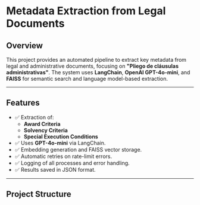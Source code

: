 # Metadata Extraction from Legal Documents

## Overview

This project provides an automated pipeline to extract key metadata from legal and administrative documents, focusing on **"Pliego de cláusulas administrativas"**. The system uses **LangChain**, **OpenAI GPT-4o-mini**, and **FAISS** for semantic search and language model-based extraction.

---

## Features

- ✅ Extraction of:
  - **Award Criteria**
  - **Solvency Criteria**
  - **Special Execution Conditions**
- ✅ Uses **GPT-4o-mini** via LangChain.
- ✅ Embedding generation and FAISS vector storage.
- ✅ Automatic retries on rate-limit errors.
- ✅ Logging of all processes and error handling.
- ✅ Results saved in JSON format.

---

## Project Structure

